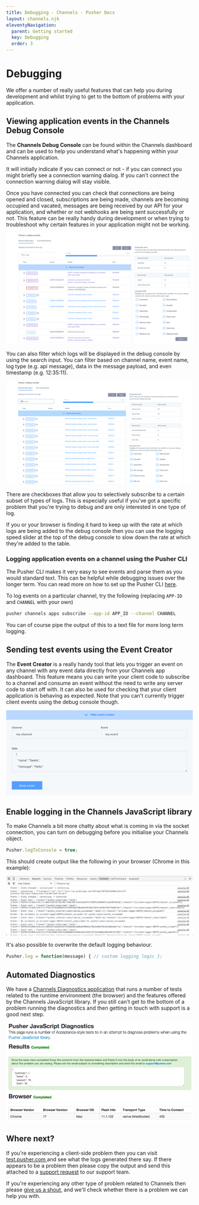 ```yaml
---
title: Debugging - Channels - Pusher Docs
layout: channels.njk
eleventyNavigation:
  parent: Getting started
  key: Debugging
  order: 3
---
```


# Debugging

We offer a number of really useful features that can help you during development and whilst trying to get to the bottom of problems with your application.

## Viewing application events in the Channels Debug Console

The **Channels Debug Console** can be found within the Channels dashboard and can be used to help you understand what's happening within your Channels application.

It will initially indicate if you can connect or not - if you can connect you might briefly see a connection warning dialog. If you can't connect the connection warning dialog will stay visible.

Once you have connected you can check that connections are being opened and closed, subscriptions are being made, channels are becoming occupied and vacated, messages are being received by our API for your application, and whether or not webhooks are being sent successfully or not. This feature can be really handy during development or when trying to troubleshoot why certain features in your application might not be working.

![A screenshot of the debug console within the Pusher dashboard](./img/debug-console.jpg)

You can also filter which logs will be displayed in the debug console by using the search input. You can filter based on channel name, event name, log type (e.g. api message), data in the message payload, and even timestamp (e.g. 12:35:11).

![A gif animation how filters applying in the debug console within the Pusher dashboard](./img/debug-filtering.gif)

There are checkboxes that allow you to selectively subscribe to a certain subset of types of logs. This is especially useful if you've got a specific problem that you're trying to debug and are only interested in one type of log.

If you or your browser is finding it hard to keep up with the rate at which logs are being added to the debug console then you can use the logging speed slider at the top of the debug console to slow down the rate at which they're added to the table.

### Logging application events on a channel using the Pusher CLI

The Pusher CLI makes it very easy to see events and parse them as you would standard text. This can be helpful while debugging issues over the longer term. You can read more on how to set up the Pusher CLI [here](/docs/channels/pusher_cli/overview).

To log events on a particular channel, try the following (replacing `APP-ID` and `CHANNEL` with your own)

```bash
pusher channels apps subscribe --app-id APP_ID --channel CHANNEL
```

You can of course pipe the output of this to a text file for more long term logging.

## Sending test events using the Event Creator

The **Event Creator** is a really handy tool that lets you trigger an event on any channel with any event data directly from your Channels app dashboard. This feature means you can write your client code to subscribe to a channel and consume an event without the need to write any server code to start off with. It can also be used for checking that your client application is behaving as expected. Note that you can't currently trigger client events using the debug console though.

![A screenshot of the debug console event creator within the Pusher dashboard](./img/event-creator.jpg)

## Enable logging in the Channels JavaScript library

To make Channels a bit more chatty about what is coming in via the socket connection, you can turn on debugging before you initialise your Channels object.

```js
Pusher.logToConsole = true;
```

This should create output like the following in your browser (Chrome in this example):

![A screenshot of a browser console showing the Pusher debugging output](./img/javascript-console-logging.jpg)

It's also possible to overwrite the default logging behaviour.

```js
Pusher.log = function(message) { // custom logging logic };
```

## Automated Diagnostics

We have a [Channels Diagnostics application](http://pusher-diagnostics.herokuapp.com) that runs a number of tests related to the runtime environment (the browser) and the features offered by the Channels JavaScript library. If you still can't get to the bottom of a problem running the diagnostics and then getting in touch with support is a good next step.

![A screenshot of the Channels Diagnostics tools](./img/pusher_diagnostics.png)

## Where next?

If you're experiencing a client-side problem then you can visit <a href="https://test.pusher.com" target="_blank">test.pusher.com </a> and see what the logs generated there say. If there appears to be a problem then please copy the output and send this attached to a [support request](https://pusher.com/support) to our support team.

If you're experiencing any other type of problem related to Channels then please [give us a shout](https://pusher.com/support), and we'll check whether there is a problem we can help you with.
